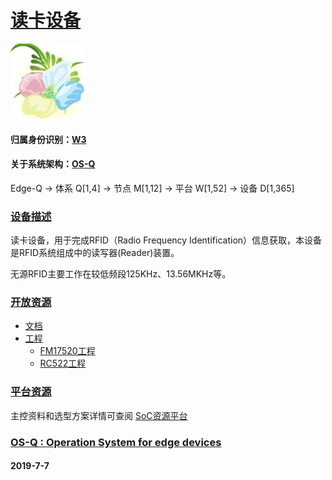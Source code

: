 ﻿# [读卡设备](https://github.com/OS-Q/D15)
[![sites](OS-Q/OS-Q.png)](http://www.OS-Q.com)
#### 归属身份识别：[W3](https://github.com/OS-Q/W3)
#### 关于系统架构：[OS-Q](https://github.com/OS-Q/OS-Q)

Edge-Q -> 体系 Q[1,4] -> 节点 M[1,12] -> 平台 W[1,52] -> 设备 D[1,365]

### [设备描述](https://github.com/OS-Q/D15/wiki)

读卡设备，用于完成RFID（Radio Frequency Identification）信息获取，本设备是RFID系统组成中的读写器(Reader)装置。

无源RFID主要工作在较低频段125KHz、13.56MKHz等。

### [开放资源](https://github.com/OS-Q/)

* [文档](docs/)
* [工程](project/)
    * [FM17520工程](project/FM17520/)
    * [RC522工程](project/RC522/)

### [平台资源](https://github.com/sochub)

主控资料和选型方案详情可查阅
[SoC资源平台](https://github.com/sochub)


### [OS-Q : Operation System for edge devices](http://www.OS-Q.com/Edge/D15)
####  2019-7-7